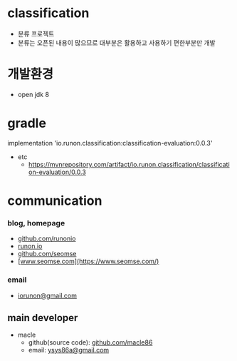 # classification
- 분류 프로젝트
- 분류는 오픈된 내용이 많으므로 대부분은 활용하고 사용하기 편한부분만 개발


# 개발환경
- open jdk 8

# gradle
implementation 'io.runon.classification:classification-evaluation:0.0.3'
- etc
  - https://mvnrepository.com/artifact/io.runon.classification/classification-evaluation/0.0.3

# communication
### blog, homepage
- [github.com/runonio](https://github.com/runonio)
- [runon.io](https://runon.io)
- [github.com/seomse](https://github.com/seomse)
- [www.seomse.com](https://www.seomse.com/)


### email
- iorunon@gmail.com

## main developer
- macle
  - github(source code): [github.com/macle86](https://github.com/macle86)
  - email: ysys86a@gmail.com
